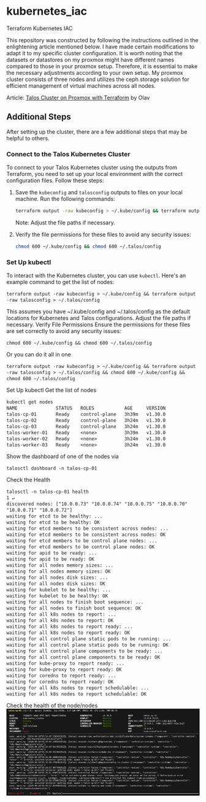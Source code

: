 # kubernetes_iac
Terraform Kubernetes IAC

This repository was constructed by following the instructions outlined in the enlightening article mentioned below. I have made certain modifications to adapt it to my specific cluster configuration. It is worth noting that the datasets or datastores on my proxmox might have different names compared to those in your proxmox setup. Therefore, it is essential to make the necessary adjustments according to your own setup. My proxmox cluster consists of three nodes and utilizes the ceph storage solution for efficient management of virtual machines across all nodes.


Article: [Talos Cluster on Proxmox with Terraform](https://olav.ninja/talos-cluster-on-proxmox-with-terraform) by Olav

## Additional Steps

After setting up the cluster, there are a few additional steps that may be helpful to others.

### Connect to the Talos Kubernetes Cluster

To connect to your Talos Kubernetes cluster using the outputs from Terraform, you need to set up your local environment with the correct configuration files. Follow these steps:

1. Save the `kubeconfig` and `talosconfig` outputs to files on your local machine. Run the following commands:

	```bash
	terraform output -raw kubeconfig > ~/.kube/config && terraform output -raw talosconfig > ~/.talos/config
	```

	Note: Adjust the file paths if necessary.

2. Verify the file permissions for these files to avoid any security issues:

	```bash
	chmod 600 ~/.kube/config && chmod 600 ~/.talos/config
	```

### Set Up kubectl

To interact with the Kubernetes cluster, you can use `kubectl`. Here's an example command to get the list of nodes:

```
terraform output -raw kubeconfig > ~/.kube/config && terraform output -raw talosconfig > ~/.talos/config
```

This assumes you have ~/.kube/config and ~/.talos/config as the default locations for Kubernetes and Talos configurations. Adjust the file paths if necessary.
Verify File Permissions
Ensure the permissions for these files are set correctly to avoid any security issues:

```
chmod 600 ~/.kube/config && chmod 600 ~/.talos/config
```

Or you can do it all in one

```
terraform output -raw kubeconfig > ~/.kube/config && terraform output -raw talosconfig > ~/.talos/config && chmod 600 ~/.kube/config && chmod 600 ~/.talos/config
```

Set Up kubectl
Get the list of nodes

```
kubectl get nodes
NAME              STATUS   ROLES           AGE     VERSION
talos-cp-01       Ready    control-plane   3h39m   v1.30.0
talos-cp-02       Ready    control-plane   3h24m   v1.30.0
talos-cp-03       Ready    control-plane   3h24m   v1.30.0
talos-worker-01   Ready    <none>          3h39m   v1.30.0
talos-worker-02   Ready    <none>          3h24m   v1.30.0
talos-worker-03   Ready    <none>          3h24m   v1.30.0
```
Show the dashboard of one of the nodes via

```
talosctl dashboard -n talos-cp-01
```
Check the Health

```
talosctl -n talos-cp-01 health                                                                                                                        1 ↵
discovered nodes: ["10.0.0.73" "10.0.0.74" "10.0.0.75" "10.0.0.70" "10.0.0.71" "10.0.0.72"]
waiting for etcd to be healthy: ...
waiting for etcd to be healthy: OK
waiting for etcd members to be consistent across nodes: ...
waiting for etcd members to be consistent across nodes: OK
waiting for etcd members to be control plane nodes: ...
waiting for etcd members to be control plane nodes: OK
waiting for apid to be ready: ...
waiting for apid to be ready: OK
waiting for all nodes memory sizes: ...
waiting for all nodes memory sizes: OK
waiting for all nodes disk sizes: ...
waiting for all nodes disk sizes: OK
waiting for kubelet to be healthy: ...
waiting for kubelet to be healthy: OK
waiting for all nodes to finish boot sequence: ...
waiting for all nodes to finish boot sequence: OK
waiting for all k8s nodes to report: ...
waiting for all k8s nodes to report: OK
waiting for all k8s nodes to report ready: ...
waiting for all k8s nodes to report ready: OK
waiting for all control plane static pods to be running: ...
waiting for all control plane static pods to be running: OK
waiting for all control plane components to be ready: ...
waiting for all control plane components to be ready: OK
waiting for kube-proxy to report ready: ...
waiting for kube-proxy to report ready: OK
waiting for coredns to report ready: ...
waiting for coredns to report ready: OK
waiting for all k8s nodes to report schedulable: ...
waiting for all k8s nodes to report schedulable: OK
```

Check the health of the node/nodes
![](photos/talosctl_dashboard.png)